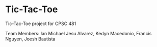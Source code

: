 # Tic-Tac-Toe
Tic-Tac-Toe project for CPSC 481

Team Members:
Ian Michael Jesu Alvarez, Kedyn Macedonio, Francis Nguyen, Joesh Bautista
